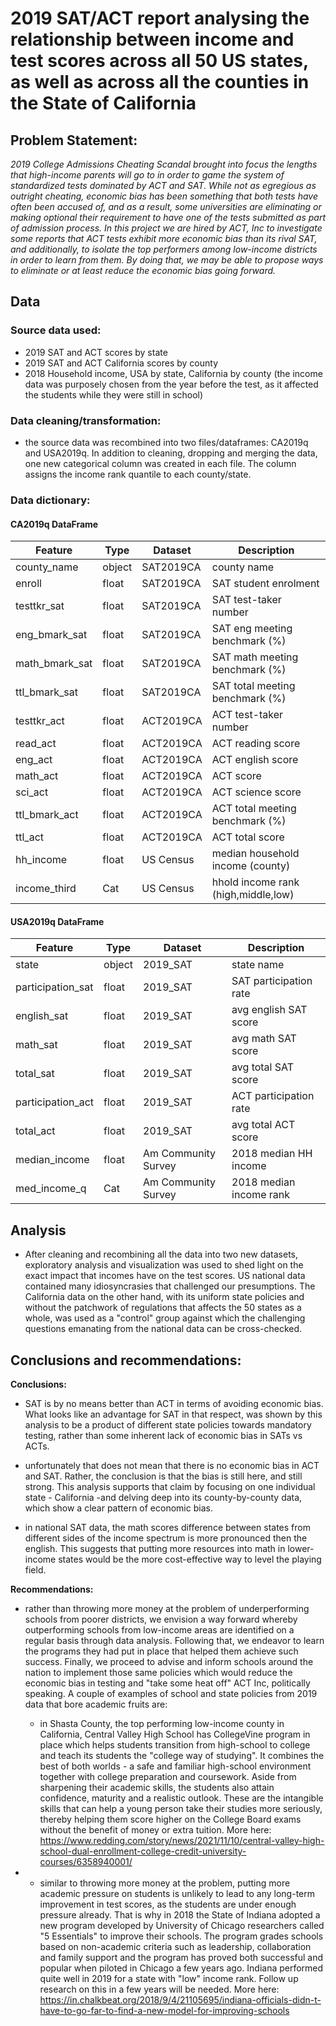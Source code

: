 # 2019 SAT/ACT report analysing the relationship between income and test scores across all 50 US states, as well as across all the counties in the State of California



## Problem Statement:
*2019 College Admissions Cheating Scandal brought into focus the lengths that high-income parents will go to in order to game the system of standardized tests dominated by ACT and SAT. While not as egregious as outright cheating, economic bias has been something that both tests have often been accused of, and as a result, some universities are eliminating or making optional their requirement to have one of the tests submitted as part of admission process.
In this project we are hired by ACT, Inc to investigate some reports that ACT tests exhibit more economic bias than its rival SAT, and additionally, to isolate the top performers among low-income districts in order to learn from them. By doing that, we may be able to propose ways to eliminate or at least reduce the economic bias going forward.*


## Data 
### Source data used:
 - 2019 SAT and ACT scores by state
 - 2019 SAT and ACT California scores by county
 - 2018 Household income, USA by state, California by county (the income data was purposely chosen from the year before the test, as it affected the students while they were still in school)
 
 ### Data cleaning/transformation:
 - the source data was recombined into two files/dataframes: CA2019q and USA2019q. In addition to cleaning, dropping and merging the data, one new categorical column was created in each file. The column assigns the income rank quantile to each county/state.
 
 ### Data dictionary:
 ####                         CA2019q DataFrame
|Feature|Type|Dataset|Description|
|---------|---|---|---|
|county_name|object|SAT2019CA|county name| 
|enroll|float|SAT2019CA|SAT student enrolment| 
|testtkr_sat|float|SAT2019CA|SAT test-taker number| 
|eng_bmark_sat|float|SAT2019CA|SAT eng meeting benchmark (%)| 
|math_bmark_sat|float|SAT2019CA|SAT math meeting benchmark (%)| 
|ttl_bmark_sat|float|SAT2019CA|SAT total meeting benchmark (%)| 
|testtkr_act|float|ACT2019CA|ACT test-taker number|
|read_act|float|ACT2019CA|ACT reading score|
|eng_act|float|ACT2019CA|ACT english score|
|math_act|float|ACT2019CA|ACT  score|math
|sci_act|float|ACT2019CA|ACT science score|
|ttl_bmark_act|float|ACT2019CA|ACT total meeting benchmark (%)|
|ttl_act|float|ACT2019CA|ACT total score|
|hh_income|float|US Census|median household income (county)|
|income_third|Cat|US Census|hhold income rank (high,middle,low)|

####                      USA2019q DataFrame
|Feature|Type|Dataset|Description|
|---------|---|---|---|
|state|object|2019_SAT|state name| 
|participation_sat|float|2019_SAT|SAT participation rate| 
|english_sat|float|2019_SAT|avg english SAT score|
|math_sat|float|2019_SAT|avg math SAT score| 
|total_sat|float|2019_SAT|avg total SAT score| 
|participation_act|float|2019_SAT|ACT participation rate| 
|total_act|float|2019_SAT|avg total ACT score| 
|median_income|float|Am Community Survey|2018 median HH income| 
|med_income_q|Cat|Am Community Survey|2018 median income rank| 

## Analysis
 - After cleaning and recombining all the data into two new datasets, exploratory analysis and visualization was used to shed light on the exact impact that incomes have on the test scores. US national data contained many idiosyncrasies that challenged our presumptions. The California data on the other hand, with its uniform state policies and without the patchwork of regulations that affects the 50 states as a whole, was used as a "control" group against which the challenging questions emanating from the national data can be cross-checked.
 
 ## Conclusions and recommendations:
 **Conclusions:**

- SAT is by no means better than ACT in terms of avoiding economic bias. What looks like an advantage for SAT in that respect, was shown by this analysis to be a product of different state policies towards mandatory testing, rather than some inherent lack of economic bias in SATs vs ACTs.

- unfortunately that does not mean that there is no economic bias in ACT and SAT. Rather, the conclusion is that the bias is still here, and still strong. This analysis supports that claim by focusing on one individual state - California -and delving deep into its county-by-county data, which show a clear pattern of economic bias.

- in national SAT data, the math scores difference between states from different sides of the income spectrum is more pronounced then the english. This suggests that putting more resources into math in lower-income states would be the more cost-effective way to level the playing field.

**Recommendations:**
- rather than throwing more money at the problem of underperforming schools from poorer districts, we envision a way forward whereby outperforming schools from low-income areas are identified on a regular basis through data analysis. Following that, we endeavor to learn the programs they had put in place that helped them achieve such success. Finally, we proceed to advise and inform schools around the nation to implement those same policies which would reduce the economic bias in testing and "take some heat off" ACT Inc, politically speaking. A couple of examples of school and state policies from 2019 data that bore academic fruits are:

    - in Shasta County, the top performing low-income county in California, Central Valley High School has CollegeVine program in place which helps students transition from high-school to college and  teach its students the "college way of studying". It combines the best of both worlds - a safe and familiar high-school environment together with college preparation and coursework. Aside from sharpening their academic skills, the students also attain confidence, maturity and a realistic outlook. These are the intangible skills that can help a young person take their studies more seriously, thereby helping them score higher on the College Board exams without the benefit of money or extra tuition. More here:   https://www.redding.com/story/news/2021/11/10/central-valley-high-school-dual-enrollment-college-credit-university-courses/6358940001/
                                     
    
-     
    - similar to throwing more money at the problem, putting more academic pressure on students is unlikely to lead to any long-term improvement in test scores, as the students are under enough pressure already. That is why in 2018 the State of Indiana adopted a new program developed by University of Chicago researchers called "5 Essentials" to improve their schools. The program grades schools based on non-academic criteria such as leadership, collaboration and family support and the program has proved both successful and popular when piloted in Chicago a few years ago. Indiana performed quite well in 2019 for a state with "low" income rank. Follow up research on this in a few years will be needed. More here:
    https://in.chalkbeat.org/2018/9/4/21105695/indiana-officials-didn-t-have-to-go-far-to-find-a-new-model-for-improving-schools
 

